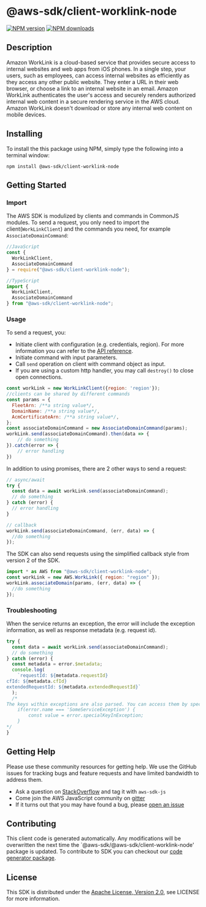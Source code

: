 # @aws-sdk/client-worklink-node

[![NPM version](https://img.shields.io/npm/v/@aws-sdk/client-worklink-node/preview.svg)](https://www.npmjs.com/package/@aws-sdk/client-worklink-node)
[![NPM downloads](https://img.shields.io/npm/dm/@aws-sdk/client-worklink-node.svg)](https://www.npmjs.com/package/@aws-sdk/client-worklink-node)

## Description

<p>Amazon WorkLink is a cloud-based service that provides secure access to internal websites and web apps from iOS phones. In a single step, your users, such as employees, can access internal websites as efficiently as they access any other public website. They enter a URL in their web browser, or choose a link to an internal website in an email. Amazon WorkLink authenticates the user's access and securely renders authorized internal web content in a secure rendering service in the AWS cloud. Amazon WorkLink doesn't download or store any internal web content on mobile devices.</p>

## Installing

To install the this package using NPM, simply type the following into a terminal window:

```
npm install @aws-sdk/client-worklink-node
```

## Getting Started

### Import

The AWS SDK is modulized by clients and commands in CommonJS modules. To send a request, you only need to import the client(`WorkLinkClient`) and the commands you need, for example `AssociateDomainCommand`:

```javascript
//JavaScript
const {
  WorkLinkClient,
  AssociateDomainCommand
} = require("@aws-sdk/client-worklink-node");
```

```javascript
//TypeScript
import {
  WorkLinkClient,
  AssociateDomainCommand
} from "@aws-sdk/client-worklink-node";
```

### Usage

To send a request, you:

- Initiate client with configuration (e.g. credentials, region). For more information you can refer to the [API reference][].
- Initiate command with input parameters.
- Call `send` operation on client with command object as input.
- If you are using a custom http handler, you may call `destroy()` to close open connections.

```javascript
const workLink = new WorkLinkClient({region: 'region'});
//clients can be shared by different commands
const params = {
  FleetArn: /**a string value*/,
  DomainName: /**a string value*/,
  AcmCertificateArn: /**a string value*/,
};
const associateDomainCommand = new AssociateDomainCommand(params);
workLink.send(associateDomainCommand).then(data => {
    // do something
}).catch(error => {
    // error handling
})
```

In addition to using promises, there are 2 other ways to send a request:

```javascript
// async/await
try {
  const data = await workLink.send(associateDomainCommand);
  // do something
} catch (error) {
  // error handling
}
```

```javascript
// callback
workLink.send(associateDomainCommand, (err, data) => {
  //do something
});
```

The SDK can also send requests using the simplified callback style from version 2 of the SDK.

```javascript
import * as AWS from "@aws-sdk/client-worklink-node";
const workLink = new AWS.WorkLink({ region: "region" });
workLink.associateDomain(params, (err, data) => {
  //do something
});
```

### Troubleshooting

When the service returns an exception, the error will include the exception information, as well as response metadata (e.g. request id).

```javascript
try {
  const data = await workLink.send(associateDomainCommand);
  // do something
} catch (error) {
  const metadata = error.$metadata;
  console.log(
    `requestId: ${metadata.requestId}
cfId: ${metadata.cfId}
extendedRequestId: ${metadata.extendedRequestId}`
  );
  /*
The keys within exceptions are also parsed. You can access them by specifying exception names:
    if(error.name === 'SomeServiceException') {
        const value = error.specialKeyInException;
    }
*/
}
```

## Getting Help

Please use these community resources for getting help. We use the GitHub issues for tracking bugs and feature requests and have limited bandwidth to address them.

- Ask a question on [StackOverflow](https://stackoverflow.com/questions/tagged/aws-sdk-js) and tag it with `aws-sdk-js`
- Come join the AWS JavaScript community on [gitter](https://gitter.im/aws/aws-sdk-js-v3)
- If it turns out that you may have found a bug, please [open an issue](https://github.com/aws/aws-sdk-js-v3/issues)

## Contributing

This client code is generated automatically. Any modifications will be overwritten the next time the `@aws-sdk/@aws-sdk/client-worklink-node' package is updated. To contribute to SDK you can checkout our [code generator package][].

## License

This SDK is distributed under the
[Apache License, Version 2.0](http://www.apache.org/licenses/LICENSE-2.0),
see LICENSE for more information.

[code generator package]: https://github.com/aws/aws-sdk-js-v3/tree/master/packages/service-types-generator
[api reference]: https://docs.aws.amazon.com/AWSJavaScriptSDK/latest/

